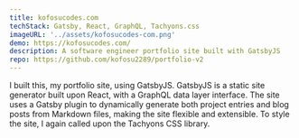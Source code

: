 ```yaml
---
title: kofosucodes.com
techStack: Gatsby, React, GraphQL, Tachyons.css
imageURL: '../assets/kofosucodes-com.png'
demo: https://kofosucodes.com/
description: A software engineer portfolio site built with GatsbyJS
repo: https://github.com/kofosu2289/portfolio-v2
---
```


I built this, my portfolio site, using GatsbyJS. GatsbyJS is a static site generator built upon React, with a GraphQL data layer interface. The site uses a Gatsby plugin to dynamically generate both project entries and blog posts from Markdown files, making the site flexible and extensible. To style the site, I again called upon the Tachyons CSS library.
